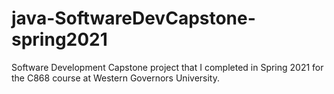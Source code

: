 # java-SoftwareDevCapstone-spring2021
Software Development Capstone project that I completed in Spring 2021 for the C868 course at Western Governors University.
